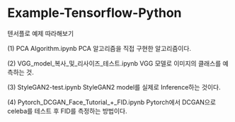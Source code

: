 # Example-Tensorflow-Python
텐서플로 예제 따라해보기


(1) PCA Algorithm.ipynb
PCA 알고리즘을 직접 구현한 알고리즘이다.

(2) VGG_model_복사_및_리사이즈_테스트.ipynb
VGG 모델로 이미지의 클래스를 예측하는 것.

(3) StyleGAN2-test.ipynb
StyleGAN2 model를 실제로 Inference하는 것이다.

(4) Pytorch_DCGAN_Face_Tutorial_+_FID.ipynb
Pytorch에서 DCGAN으로 celeba를 테스트 후 FID를 측정하는 방법이다.
